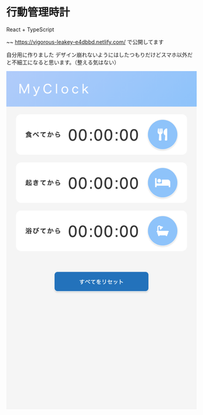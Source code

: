 # 行動管理時計

React + TypeScript

~~ https://vigorous-leakey-e4dbbd.netlify.com/ で公開してます

自分用に作りました
デザイン崩れないようにはしたつもりだけどスマホ以外だと不細工になると思います。（整える気はない）

![スクショ](./assets/screen.png)
